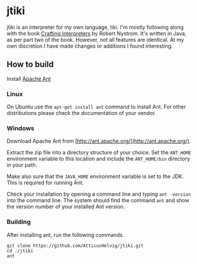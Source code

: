 # jtiki

jtiki is an interpreter for my own language, tiki. I'm mostly following along with the book [Crafting Interpreters](https://www.craftinginterpreters.com/) by Robert Nystrom. It's written in Java, as per part two of the book. However, not all features are identical. At my own discretion I have made changes or additions I found interesting.

## How to build

Install [Apache Ant](https://ant.apache.org/)

### Linux
On Ubuntu use the `apt-get install ant` command to install Ant. For other distributions please check the documentation of your vendor.

### Windows
Download Apache Ant from [http://ant.apache.org/](http://ant.apache.org/).

Extract the zip file into a directory structure of your choice. Set the `ANT_HOME` environment variable to this location and include the `ANT_HOME/bin` directory in your path.

Make also sure that the `JAVA_HOME` environment variable is set to the JDK. This is required for running Ant.

Check your installation by opening a command line and typing `ant -version` into the command line. The system should find the command `ant` and show the version number of your installed Ant version.

### Building

After installing ant, run the following commands.
```
git clone https://github.com/AtticusHelvig/jtiki.git
cd ./jtiki
ant
```
